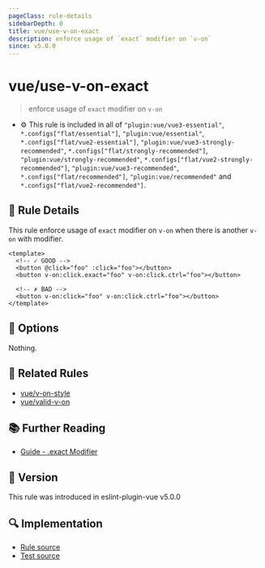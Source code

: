 ```yaml
---
pageClass: rule-details
sidebarDepth: 0
title: vue/use-v-on-exact
description: enforce usage of `exact` modifier on `v-on`
since: v5.0.0
---
```


# vue/use-v-on-exact

> enforce usage of `exact` modifier on `v-on`

- :gear: This rule is included in all of `"plugin:vue/vue3-essential"`, `*.configs["flat/essential"]`, `"plugin:vue/essential"`, `*.configs["flat/vue2-essential"]`, `"plugin:vue/vue3-strongly-recommended"`, `*.configs["flat/strongly-recommended"]`, `"plugin:vue/strongly-recommended"`, `*.configs["flat/vue2-strongly-recommended"]`, `"plugin:vue/vue3-recommended"`, `*.configs["flat/recommended"]`, `"plugin:vue/recommended"` and `*.configs["flat/vue2-recommended"]`.

## :book: Rule Details

This rule enforce usage of `exact` modifier on `v-on` when there is another `v-on` with modifier.

<eslint-code-block :rules="{'vue/use-v-on-exact': ['error']}">

```vue
<template>
  <!-- ✓ GOOD -->
  <button @click="foo" :click="foo"></button>
  <button v-on:click.exact="foo" v-on:click.ctrl="foo"></button>

  <!-- ✗ BAD -->
  <button v-on:click="foo" v-on:click.ctrl="foo"></button>
</template>
```

</eslint-code-block>

## :wrench: Options

Nothing.

## :couple: Related Rules

- [vue/v-on-style](https://github.com/vuejs/eslint-plugin-vue/tree/master/docs/rules/v-on-style.md)
- [vue/valid-v-on](https://github.com/vuejs/eslint-plugin-vue/tree/master/docs/rules/valid-v-on.md)

## :books: Further Reading

- [Guide - .exact Modifier](https://vuejs.org/guide/essentials/event-handling.html#exact-modifier)

## :rocket: Version

This rule was introduced in eslint-plugin-vue v5.0.0

## :mag: Implementation

- [Rule source](https://github.com/vuejs/eslint-plugin-vue/blob/master/lib/rules/use-v-on-exact.js)
- [Test source](https://github.com/vuejs/eslint-plugin-vue/blob/master/tests/lib/rules/use-v-on-exact.js)
